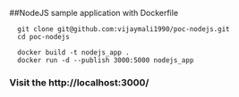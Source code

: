 ##NodeJS sample application with Dockerfile

```
  git clone git@github.com:vijaymali1990/poc-nodejs.git
  cd poc-nodejs

  docker build -t nodejs_app .
  docker run -d --publish 3000:5000 nodejs_app

```

### Visit the http://localhost:3000/
